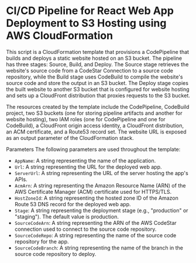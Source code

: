 # CI/CD Pipeline for React Web App Deployment to S3 Hosting using AWS CloudFormation

This script is a CloudFormation template that provisions a CodePipeline that builds and deploys a static website hosted on an S3 bucket. The pipeline has three stages: Source, Build, and Deploy. The Source stage retrieves the website's source code from a CodeStar Connection to a source code repository, while the Build stage uses CodeBuild to compile the website's source code and store the output in an S3 bucket. The Deploy stage copies the built website to another S3 bucket that is configured for website hosting and sets up a CloudFront distribution that proxies requests to the S3 bucket.

The resources created by the template include the CodePipeline, CodeBuild project, two S3 buckets (one for storing pipeline artifacts and another for website hosting), two IAM roles (one for CodePipeline and one for CodeBuild), a CloudFront origin access identity, a CloudFront distribution, an ACM certificate, and a Route53 record set. The website URL is exposed as an output parameter of the CloudFormation stack.

Parameters
The following parameters are used throughout the template:
- `AppName`: A string representing the name of the application.
- `Url`: A string representing the URL for the deployed web app. 
- `ServerUrl`: A string representing the URL of the server hosting the app's APIs. 
- `AcmArn`: A string representing the Amazon Resource Name (ARN) of the AWS Certificate Manager (ACM) certificate used for HTTPS/TLS.
- `HostZoneId`: A string representing the hosted zone ID of the Amazon Route 53 DNS record for the deployed web app. 
- `Stage`: A string representing the deployment stage (e.g., "production" or "staging"). The default value is production.
- `SourceCodeArn`: A string representing the ARN of the AWS CodeStar connection used to connect to the source code repository. 
- `SourceCodeRepo`: A string representing the name of the source code repository for the app.
- `SourceCodeBranch`: A string representing the name of the branch in the source code repository to deploy.